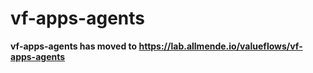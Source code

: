 # vf-apps-agents

**vf-apps-agents has moved to https://lab.allmende.io/valueflows/vf-apps-agents**

